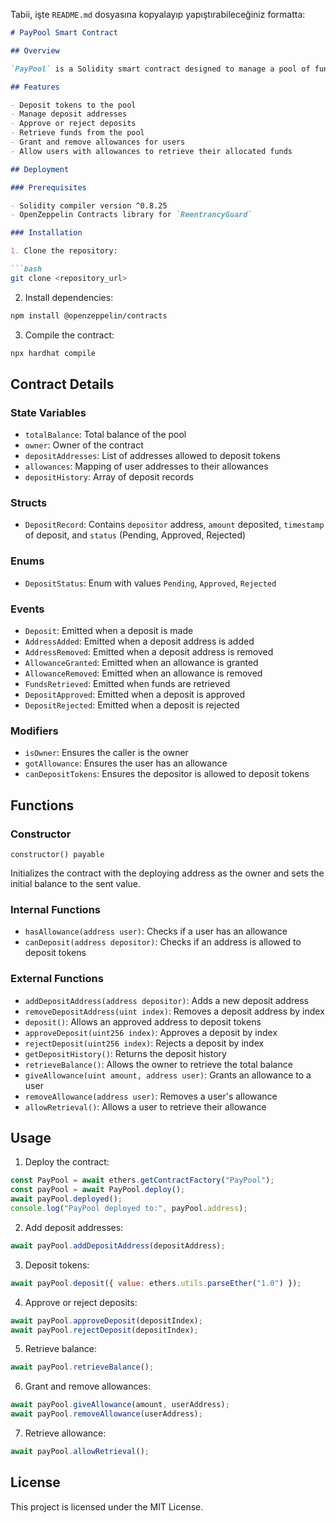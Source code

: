 Tabii, işte `README.md` dosyasına kopyalayıp yapıştırabileceğiniz formatta:

```markdown
# PayPool Smart Contract

## Overview

`PayPool` is a Solidity smart contract designed to manage a pool of funds, allowing approved addresses to deposit tokens and granting allowances to specified users. The contract includes features for adding and removing deposit addresses, approving or rejecting deposits, and retrieving balances.

## Features

- Deposit tokens to the pool
- Manage deposit addresses
- Approve or reject deposits
- Retrieve funds from the pool
- Grant and remove allowances for users
- Allow users with allowances to retrieve their allocated funds

## Deployment

### Prerequisites

- Solidity compiler version ^0.8.25
- OpenZeppelin Contracts library for `ReentrancyGuard`

### Installation

1. Clone the repository:

```bash
git clone <repository_url>
```

2. Install dependencies:

```bash
npm install @openzeppelin/contracts
```

3. Compile the contract:

```bash
npx hardhat compile
```

## Contract Details

### State Variables

- `totalBalance`: Total balance of the pool
- `owner`: Owner of the contract
- `depositAddresses`: List of addresses allowed to deposit tokens
- `allowances`: Mapping of user addresses to their allowances
- `depositHistory`: Array of deposit records

### Structs

- `DepositRecord`: Contains `depositor` address, `amount` deposited, `timestamp` of deposit, and `status` (Pending, Approved, Rejected)

### Enums

- `DepositStatus`: Enum with values `Pending`, `Approved`, `Rejected`

### Events

- `Deposit`: Emitted when a deposit is made
- `AddressAdded`: Emitted when a deposit address is added
- `AddressRemoved`: Emitted when a deposit address is removed
- `AllowanceGranted`: Emitted when an allowance is granted
- `AllowanceRemoved`: Emitted when an allowance is removed
- `FundsRetrieved`: Emitted when funds are retrieved
- `DepositApproved`: Emitted when a deposit is approved
- `DepositRejected`: Emitted when a deposit is rejected

### Modifiers

- `isOwner`: Ensures the caller is the owner
- `gotAllowance`: Ensures the user has an allowance
- `canDepositTokens`: Ensures the depositor is allowed to deposit tokens

## Functions

### Constructor

```solidity
constructor() payable
```

Initializes the contract with the deploying address as the owner and sets the initial balance to the sent value.

### Internal Functions

- `hasAllowance(address user)`: Checks if a user has an allowance
- `canDeposit(address depositor)`: Checks if an address is allowed to deposit tokens

### External Functions

- `addDepositAddress(address depositor)`: Adds a new deposit address
- `removeDepositAddress(uint index)`: Removes a deposit address by index
- `deposit()`: Allows an approved address to deposit tokens
- `approveDeposit(uint256 index)`: Approves a deposit by index
- `rejectDeposit(uint256 index)`: Rejects a deposit by index
- `getDepositHistory()`: Returns the deposit history
- `retrieveBalance()`: Allows the owner to retrieve the total balance
- `giveAllowance(uint amount, address user)`: Grants an allowance to a user
- `removeAllowance(address user)`: Removes a user's allowance
- `allowRetrieval()`: Allows a user to retrieve their allowance

## Usage

1. Deploy the contract:

```javascript
const PayPool = await ethers.getContractFactory("PayPool");
const payPool = await PayPool.deploy();
await payPool.deployed();
console.log("PayPool deployed to:", payPool.address);
```

2. Add deposit addresses:

```javascript
await payPool.addDepositAddress(depositAddress);
```

3. Deposit tokens:

```javascript
await payPool.deposit({ value: ethers.utils.parseEther("1.0") });
```

4. Approve or reject deposits:

```javascript
await payPool.approveDeposit(depositIndex);
await payPool.rejectDeposit(depositIndex);
```

5. Retrieve balance:

```javascript
await payPool.retrieveBalance();
```

6. Grant and remove allowances:

```javascript
await payPool.giveAllowance(amount, userAddress);
await payPool.removeAllowance(userAddress);
```

7. Retrieve allowance:

```javascript
await payPool.allowRetrieval();
```

## License

This project is licensed under the MIT License.
